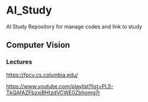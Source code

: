 # AI_Study
AI Study Repository for manage codes and link to study



## Computer Vision

### Lectures

https://fpcv.cs.columbia.edu/

https://www.youtube.com/playlist?list=PL5-TkQAfAZFbzxjBHtzdVCWE0Zbhomg7r

